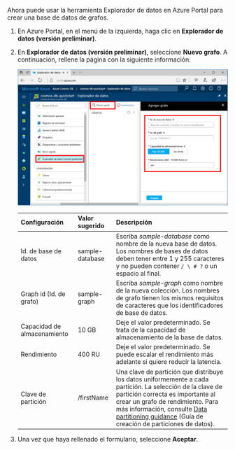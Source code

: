 Ahora puede usar la herramienta Explorador de datos en Azure Portal para crear una base de datos de grafos. 

1. En Azure Portal, en el menú de la izquierda, haga clic en **Explorador de datos (versión preliminar)**.

2. En **Explorador de datos (versión preliminar)**, seleccione **Nuevo grafo**. A continuación, rellene la página con la siguiente información:

    ![Explorador de datos en Azure Portal](./media/cosmos-db-create-graph/azure-cosmosdb-data-explorer.png)

    Configuración|Valor sugerido|Descripción
    ---|---|---
    Id. de base de datos|sample-database|Escriba *sample-database* como nombre de la nueva base de datos. Los nombres de bases de datos deben tener entre 1 y 255 caracteres y no pueden contener `/ \ # ?` o un espacio al final.
    Graph id (Id. de grafo)|sample-graph|Escriba *sample-graph* como nombre de la nueva colección. Los nombres de grafo tienen los mismos requisitos de caracteres que los identificadores de base de datos.
    Capacidad de almacenamiento| 10 GB|Deje el valor predeterminado. Se trata de la capacidad de almacenamiento de la base de datos.
    Rendimiento|400 RU|Deje el valor predeterminado. Se puede escalar el rendimiento más adelante si quiere reducir la latencia.
    Clave de partición|/firstName|Una clave de partición que distribuye los datos uniformemente a cada partición. La selección de la clave de partición correcta es importante al crear un grafo de rendimiento. Para más información, consulte [Data partitioning guidance](../articles/cosmos-db/partition-data.md#designing-for-partitioning) (Guía de creación de particiones de datos).

3. Una vez que haya rellenado el formulario, seleccione **Aceptar**.
